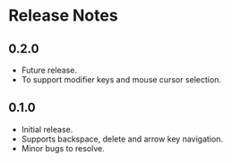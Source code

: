 ﻿# Release Notes

## 0.2.0
* Future release.
* To support modifier keys and mouse cursor selection.

## 0.1.0

* Initial release.
* Supports backspace, delete and arrow key navigation.
* Minor bugs to resolve.
